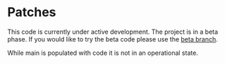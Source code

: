 # Patches

This code is currently under active development. The project is in a beta phase. If you would like to try the beta code please use the [beta branch](https://github.com/dell/patches/tree/beta). 

While main is populated with code it is not in an operational state.